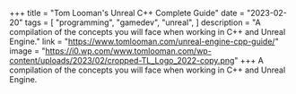 +++
title = "Tom Looman's Unreal C++ Complete Guide"
date = "2023-02-20"
tags = [
    "programming",
    "gamedev",
    "unreal",
]
description = "A compilation of the concepts you will face when working in C++ and Unreal Engine."
link = "https://www.tomlooman.com/unreal-engine-cpp-guide/"
image = "https://i0.wp.com/www.tomlooman.com/wp-content/uploads/2023/02/cropped-TL_Logo_2022-copy.png"
+++
A compilation of the concepts you will face when working in C++ and Unreal Engine.